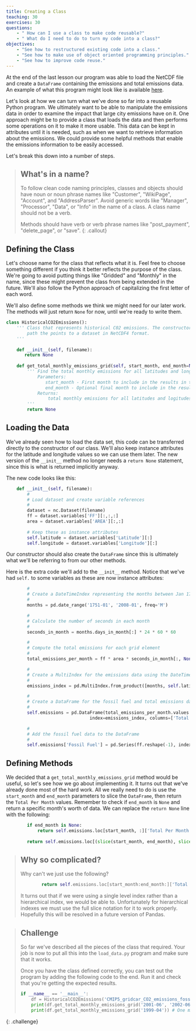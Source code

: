 ```yaml
---
title: Creating a Class
teaching: 30
exercises: 30
questions:
    - " How can I use a class to make code reusable?"
    - " What do I need to do to turn my code into a class?"
objectives:
    - "See how to restructured existing code into a class."
    - "See how to make use of object oriented programming principles."
    - "See how to improve code reuse."
---
```


At the end of the last lesson our program was able to load the NetCDF file and create a 
`DataFrame` containing the emissions and total emissions data. An example of what this
program might look like is available [here](../code/historical_co2_emissions_03.py). 

Let's look at how we can turn what we've done so far into a reusable Python program. We
ultimately want to be able to manipulate the emissions data in order to examine the impact that
large city emissions have on it. One approach might be to provide a class that loads the data and
then performs some operations on it to make it more usable. This data can be kept in attributes
until it is needed, such as when we want to retrieve information about the emissions. We could
provide some helpful methods that enable the emissions information to be easily accessed. 

Let's break this down into a number of steps.

> ## What's in a name?
>
> To follow clean code naming principles, classes and objects should have noun or noun phrase names like 
> "Customer", "WikiPage", "Account", and "AddressParser". Avoid generic words like "Manager", "Processor",
> "Data", or "Info" in the name of a class. A class name should not be a verb.
> 
> Methods should have verb or verb phrase names like "post_payment", "delete_page", or "save".
{: .callout}

## Defining the Class

Let's choose name for the class that reflects what it is. Feel free to choose something different if you think it
better reflects the purpose of the class. We're going to avoid putting things like "Gridded" and "Monthly" in the
name, since these might prevent the class from being extended in the future. We'll also follow the Python approach of capitalizing
the first letter of each word.

We'll also define some methods we think we might need for our later work. The methods will just return `None` for now, until
we're ready to write them.

```python
class HistoricalCO2Emissions():
    ''' Class that represents historical C02 emissions. The constructor expects a file name or
        path the points to a dataset in NetCDF4 format.
    '''
    
    def __init__(self, filename):
       return None
       
    def get_total_monthly_emissions_grid(self, start_month, end_month=None):
        ''' Find the total monthly emissions for all latitudes and longitudes on a grid
            Parameters:
               start_month - First month to include in the results in the format 'YYYY-MM'
               end_month - Optional final month to include in the results in the format 'YYYY-MM'
            Returns:
                total monthly emissions for all latitudes and logitudes on a grid in gC/m2/s
        '''
        return None
```

## Loading the Data

We've already seen how to load the data set, this code can be transferred directly to the constructor of our class.
We'll also keep instance attributes for the latitude and longitude values so we can use them later.
The new version of the `__init__` method no longer needs a `return None` statement, since this is what
is returned implicitly anyway.

The new code looks like this:

```python
    def __init__(self, filename):
        #
        # Load dataset and create variable references
        #
        dataset = nc.Dataset(filename)
        ff = dataset.variables['FF'][:,:,:]
        area = dataset.variables['AREA'][:,:]
        
        # Keep these as instance attributes
        self.latitude = dataset.variables['Latitude'][:]
        self.longitude = dataset.variables['Longitude'][:]
```

Our constructor should also create the `DataFrame` since this is ultimately what we'll be referring to
from our other methods. 

Here is the extra code we'll add to the `__init__` method. Notice that we've had `self.` to some variables
as these are now instance attributes:

```python
        #
        # Create a DateTimeIndex representing the months between Jan 1751 and  Dec 2007
        #
        months = pd.date_range('1751-01', '2008-01', freq='M') 

        # 
        # Calculate the number of seconds in each month
        #
        seconds_in_month = months.days_in_month[:] * 24 * 60 * 60

        # 
        # Compute the total emissions for each grid element
        #
        total_emissions_per_month = ff * area * seconds_in_month[:, None, None]

        #
        # Create a MultiIndex for the emissions data using the DateTimeIndex and lat/lon values
        #
        emissions_index = pd.MultiIndex.from_product([months, self.latitude, self.longitude], names=['Month', 'Latitude', 'Longitude'])

        #
        # Create a DataFrame for the fossil fuel and total emissions data 
        #
        self.emissions = pd.DataFrame(total_emissions_per_month.values.reshape(-1), 
                                index=emissions_index, columns=['Total Per Month'])

        #
        # Add the fossil fuel data to the DataFrame
        #
        self.emissions['Fossil Fuel'] = pd.Series(ff.reshape(-1), index=emissions_index)
```

## Defining Methods

We decided that a `get_total_monthly_emissions_grid` method would be useful, so let's see how we go about implementing it. It turns out
that we've already done most of the hard work. All we really need to do is use the `start_month` and `end_month` parameters to slice
the `DataFrame`, then return the `Total Per Month` values. Remember to check if `end_month` is `None` and return a specific month's worth
of data. We can replace the `return None` line with the following:

```python
        if end_month is None:
            return self.emissions.loc[start_month, :]['Total Per Month']
           
        return self.emissions.loc[(slice(start_month, end_month), slice(None), slice(None)), :]['Total Per Month']
```

> ## Why so complicated?
>
> Why can't we just use the following?
>
> ```python
>         return self.emissions.loc[start_month:end_month:]['Total Per Month']
> ```
>
> It turns out that if we were using a single level index rather than a hierarchical index, we would be
> able to. Unfortunately for hierarchical indexes we must use the full slice notation for it to
> work properly. Hopefully this will be resolved in a future version of Pandas.

> ## Challenge
> 
> So far we've described all the pieces of the class that required. Your job is now to put all this
> into the `load_data.py` program and make sure that it works.
>
> Once you have the class defined correctly, you can test out the program by adding the following
> code to the end. Run it and check that you're getting the expected results.
>
> ```python
> if __name__ == '__main__':
>     df = HistoricalCO2Emissions('CMIP5_gridcar_CO2_emissions_fossil_fuel_Andres_1751-2007_monthly_SC_mask11.nc')
>     print(df.get_total_monthly_emissions_grid('2001-06', '2002-06')) # One year's data
>     print(df.get_total_monthly_emissions_grid('1999-04')) # One month's data
{: .challenge}

      
